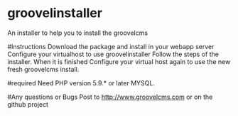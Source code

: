 # groovelinstaller
An installer to help you to install the groovelcms

#Instructions
Download the package and install in your webapp server
Configure your virtualhost to use groovelinstaller
Follow the steps of the installer.
When it is finished
Configure your virtual host again to use the new fresh groovelcms install.

#required
Need PHP version 5.9.* or later
MYSQL.

#Any questions or Bugs 
Post to http://www.groovelcms.com or on the github project
